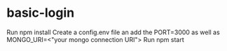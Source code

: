# basic-login
Run npm install
Create a config.env file an add the PORT=3000 as well as MONGO_URI=<"your mongo connection URI">
Run npm start
